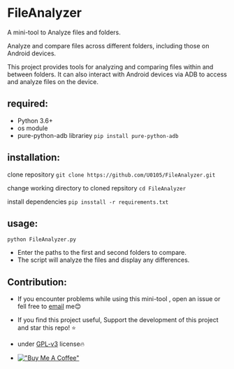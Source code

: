 # FileAnalyzer
 A mini-tool to Analyze files and folders.

 Analyze and compare files across different folders, including those on Android devices.

 This project provides tools for analyzing and comparing files within and between folders. It can also interact with Android devices via ADB to access and analyze files on the device.

## required:
 * Python 3.6+
 * os module
 * pure-python-adb librariey ```pip install pure-python-adb```

## installation:
 
 clone repository ```git clone https://github.com/U0105/FileAnalyzer.git```
 
 change working directory to cloned repsitory ```cd FileAnalyzer```

 install dependencies ```pip insstall -r requirements.txt```

## usage:
 
 `python FileAnalyzer.py`
 * Enter the paths to the first and second folders to compare.
 * The script will analyze the files and display any differences.

Contribution:
---
 * If you encounter problems while using this mini-tool , open an issue or fell free to [email](nvpjxvh8s@mozmail.com) me😊

 * If you find this project useful, Support the development of this project and star this repo! ⭐

 * under [GPL-v3](https://www.gnu.org/licenses/gpl-3.0.en.html) license🔥
 * [!["Buy Me A Coffee"](https://www.buymeacoffee.com/assets/img/custom_images/orange_img.png)](https://www.buymeacoffee.com/u0105)
